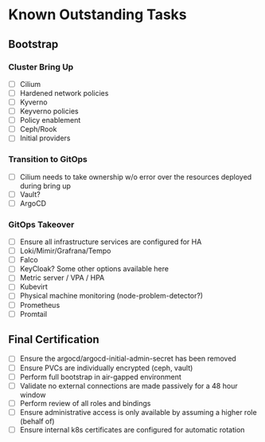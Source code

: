 # Known Outstanding Tasks

## Bootstrap

### Cluster Bring Up

* [ ] Cilium
* [ ] Hardened network policies
* [ ] Kyverno
* [ ] Keyverno policies
* [ ] Policy enablement
* [ ] Ceph/Rook
* [ ] Initial providers

### Transition to GitOps

* [ ] Cilium needs to take ownership w/o error over the resources deployed during bring up
* [ ] Vault?
* [ ] ArgoCD

### GitOps Takeover

* [ ] Ensure all infrastructure services are configured for HA
* [ ] Loki/Mimir/Grafrana/Tempo
* [ ] Falco
* [ ] KeyCloak? Some other options available here
* [ ] Metric server / VPA / HPA
* [ ] Kubevirt
* [ ] Physical machine monitoring (node-problem-detector?)
* [ ] Prometheus
* [ ] Promtail

## Final Certification

* [ ] Ensure the argocd/argocd-initial-admin-secret has been removed
* [ ] Ensure PVCs are individually encrypted (ceph, vault)
* [ ] Perform full bootstrap in air-gapped environment
* [ ] Validate no external connections are made passively for a 48 hour window
* [ ] Perform review of all roles and bindings
* [ ] Ensure administrative access is only available by assuming a higher role (behalf of)
* [ ] Ensure internal k8s certificates are configured for automatic rotation

